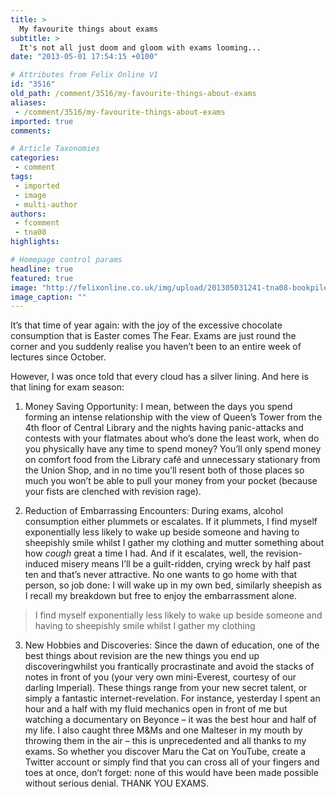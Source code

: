 ```yaml
---
title: >
  My favourite things about exams
subtitle: >
  It's not all just doom and gloom with exams looming...
date: "2013-05-01 17:54:15 +0100"

# Attributes from Felix Online V1
id: "3516"
old_path: /comment/3516/my-favourite-things-about-exams
aliases:
 - /comment/3516/my-favourite-things-about-exams
imported: true
comments:

# Article Taxonomies
categories:
 - comment
tags:
 - imported
 - image
 - multi-author
authors:
 - fcomment
 - tna08
highlights:

# Homepage control params
headline: true
featured: true
image: "http://felixonline.co.uk/img/upload/201305031241-tna08-bookpile.jpg"
image_caption: ""
---
```


It’s that time of year again: with the joy of the excessive chocolate consumption that is Easter comes The Fear. Exams are just round the corner and you suddenly realise you haven’t been to an entire week of lectures since October.

However, I was once told that every cloud has a silver lining. And here is that lining for exam season:

1) Money Saving Opportunity: I mean, between the days you spend forming an intense relationship with the view of Queen’s Tower from the 4th floor of Central Library and the nights having panic-attacks and contests with your flatmates about who’s done the least work, when do you physically have any time to spend money? You’ll only spend money on comfort food from the Library café and unnecessary stationary from the Union Shop, and in no time you’ll resent both of those places so much you won’t be able to pull your money from your pocket (because your fists are clenched with revision rage).

2) Reduction of Embarrassing Encounters: During exams, alcohol consumption either plummets or escalates. If it plummets, I find myself exponentially less likely to wake up beside someone and having to sheepishly smile whilst I gather my clothing and mutter something about how *cough* great a time I had. And if it escalates, well, the revision-induced misery means I’ll be a guilt-ridden, crying wreck by half past ten and that’s never attractive. No one wants to go home with that person, so job done: I will wake up in my own bed, similarly sheepish as I recall my breakdown but free to enjoy the embarrassment alone.
> I find myself exponentially less likely to wake up beside someone and having to sheepishly smile whilst I gather my clothing
3) New Hobbies and Discoveries: Since the dawn of education, one of the best things about revision are the new things you end up discoveringwhilst you frantically procrastinate and avoid the stacks of notes in front of you (your very own mini-Everest, courtesy of our darling Imperial). These things range from your new secret talent, or simply a fantastic internet-revelation. For instance, yesterday I spent an hour and a half with my fluid mechanics open in front of me but watching a documentary on Beyonce – it was the best hour and half of my life. I also caught three M&Ms and one Malteser in my mouth by throwing them in the air – this is unprecedented and all thanks to my exams. So whether you discover Maru the Cat on YouTube, create a Twitter account or simply find that you can cross all of your fingers and toes at once, don’t forget: none of this would have been made possible without serious denial. THANK YOU EXAMS.
